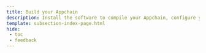 ```yaml
---
title: Build your Appchain
description: Install the software to compile your Appchain, configure your genesis state and core functionalities, test locally and get ready to deploy through Tanssi.
template: subsection-index-page.html
hide:
 - toc
 - feedback
---
```

